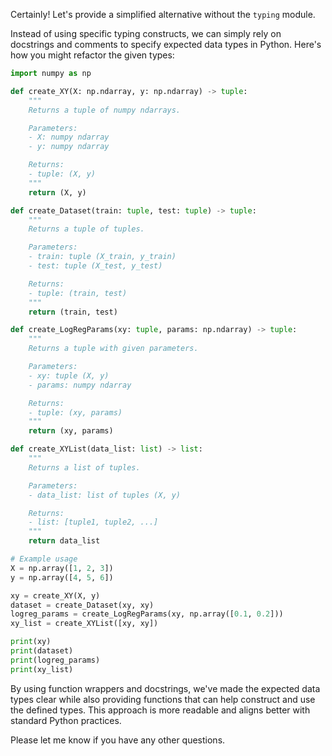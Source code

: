 Certainly! Let's provide a simplified alternative without the `typing` module.

Instead of using specific typing constructs, we can simply rely on docstrings and comments to specify expected data types in Python. Here's how you might refactor the given types:

```python
import numpy as np

def create_XY(X: np.ndarray, y: np.ndarray) -> tuple:
    """
    Returns a tuple of numpy ndarrays.

    Parameters:
    - X: numpy ndarray
    - y: numpy ndarray

    Returns:
    - tuple: (X, y)
    """
    return (X, y)

def create_Dataset(train: tuple, test: tuple) -> tuple:
    """
    Returns a tuple of tuples.

    Parameters:
    - train: tuple (X_train, y_train)
    - test: tuple (X_test, y_test)

    Returns:
    - tuple: (train, test)
    """
    return (train, test)

def create_LogRegParams(xy: tuple, params: np.ndarray) -> tuple:
    """
    Returns a tuple with given parameters.

    Parameters:
    - xy: tuple (X, y)
    - params: numpy ndarray

    Returns:
    - tuple: (xy, params)
    """
    return (xy, params)

def create_XYList(data_list: list) -> list:
    """
    Returns a list of tuples.

    Parameters:
    - data_list: list of tuples (X, y)

    Returns:
    - list: [tuple1, tuple2, ...]
    """
    return data_list

# Example usage
X = np.array([1, 2, 3])
y = np.array([4, 5, 6])

xy = create_XY(X, y)
dataset = create_Dataset(xy, xy)
logreg_params = create_LogRegParams(xy, np.array([0.1, 0.2]))
xy_list = create_XYList([xy, xy])

print(xy)
print(dataset)
print(logreg_params)
print(xy_list)
```

By using function wrappers and docstrings, we've made the expected data types clear while also providing functions that can help construct and use the defined types. This approach is more readable and aligns better with standard Python practices.

Please let me know if you have any other questions.
